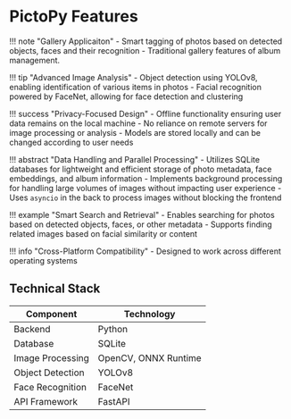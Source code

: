 # PictoPy Features

!!! note "Gallery Applicaiton"
    - Smart tagging of photos based on detected objects, faces and their recognition
    - Traditional gallery features of album management.

!!! tip "Advanced Image Analysis"
    - Object detection using YOLOv8, enabling identification of various items in photos
    - Facial recognition powered by FaceNet, allowing for face detection and clustering


!!! success "Privacy-Focused Design"
    - Offline functionality ensuring user data remains on the local machine
    - No reliance on remote servers for image processing or analysis
    - Models are stored locally and can be changed according to user needs

!!! abstract "Data Handling and Parallel Processing"
    - Utilizes SQLite databases for lightweight and efficient storage of photo metadata, face embeddings, and album information
    - Implements background processing for handling large volumes of images without impacting user experience
    - Uses `asyncio` in the back to process images without blocking the frontend

!!! example "Smart Search and Retrieval"
    - Enables searching for photos based on detected objects, faces, or other metadata
    - Supports finding related images based on facial similarity or content

!!! info "Cross-Platform Compatibility"
    - Designed to work across different operating systems

## Technical Stack

| Component | Technology |
| --------- | ---------- |
| Backend | Python |
| Database | SQLite |
| Image Processing | OpenCV, ONNX Runtime |
| Object Detection | YOLOv8 |
| Face Recognition | FaceNet |
| API Framework | FastAPI |
